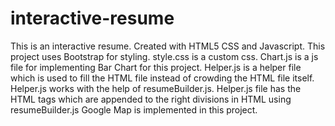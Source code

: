 # interactive-resume
This is an interactive resume. Created with HTML5 CSS and Javascript.
This project uses Bootstrap for styling. 
style.css is a custom css. Chart.js is a js file for implementing Bar Chart for this project.
Helper.js is a helper file which is used to fill the HTML file instead of crowding the HTML file itself. 
Helper.js works with the help of resumeBuilder.js. Helper.js file has the HTML tags which are appended to the right
divisions in HTML using resumeBuilder.js
Google Map is implemented in this project.
